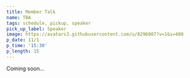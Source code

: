 ```yaml
---
title: Member Talk
name: TBA
tags: schedule, pickup, speaker
pick_up_label: Speaker
image: https://avatars3.githubusercontent.com/u/8296007?v=1&s=400
p_date: 11/1
p_time: '15:30'
p_length: 15
---
```


Coming soon...
